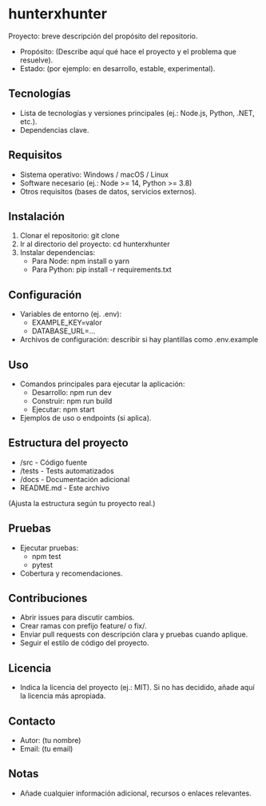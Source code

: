 # hunterxhunter

Proyecto: breve descripción del propósito del repositorio.
- Propósito: (Describe aquí qué hace el proyecto y el problema que resuelve).
- Estado: (por ejemplo: en desarrollo, estable, experimental).

## Tecnologías
- Lista de tecnologías y versiones principales (ej.: Node.js, Python, .NET, etc.).
- Dependencias clave.

## Requisitos
- Sistema operativo: Windows / macOS / Linux
- Software necesario (ej.: Node >= 14, Python >= 3.8)
- Otros requisitos (bases de datos, servicios externos).

## Instalación
1. Clonar el repositorio:
   git clone <URL-del-repo>
2. Ir al directorio del proyecto:
   cd hunterxhunter
3. Instalar dependencias:
   - Para Node: npm install o yarn
   - Para Python: pip install -r requirements.txt

## Configuración
- Variables de entorno (ej. .env):
  - EXAMPLE_KEY=valor
  - DATABASE_URL=...
- Archivos de configuración: describir si hay plantillas como .env.example

## Uso
- Comandos principales para ejecutar la aplicación:
  - Desarrollo: npm run dev
  - Construir: npm run build
  - Ejecutar: npm start
- Ejemplos de uso o endpoints (si aplica).

## Estructura del proyecto
- /src - Código fuente
- /tests - Tests automatizados
- /docs - Documentación adicional
- README.md - Este archivo

(Ajusta la estructura según tu proyecto real.)

## Pruebas
- Ejecutar pruebas:
  - npm test
  - pytest
- Cobertura y recomendaciones.

## Contribuciones
- Abrir issues para discutir cambios.
- Crear ramas con prefijo feature/ o fix/.
- Enviar pull requests con descripción clara y pruebas cuando aplique.
- Seguir el estilo de código del proyecto.

## Licencia
- Indica la licencia del proyecto (ej.: MIT). Si no has decidido, añade aquí la licencia más apropiada.

## Contacto
- Autor: (tu nombre)
- Email: (tu email)

## Notas
- Añade cualquier información adicional, recursos o enlaces relevantes.
